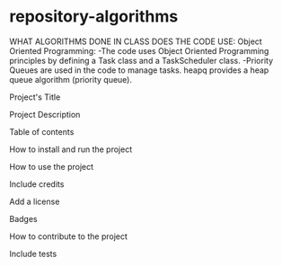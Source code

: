 # repository-algorithms

WHAT ALGORITHMS DONE IN CLASS DOES THE CODE USE:
Object Oriented Programming:
-The code uses Object Oriented Programming principles by defining a Task class and a TaskScheduler class.
-Priority Queues are used in the code to manage tasks. heapq provides a heap queue algorithm (priority queue).


Project's Title

Project Description

Table of contents

How to install and run the project

How to use the project

Include credits

Add a license

Badges

How to contribute to the project

Include tests
